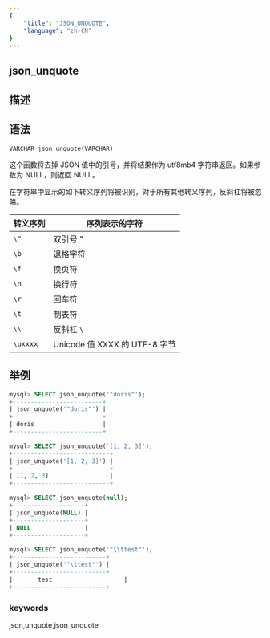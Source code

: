 ```yaml
---
{
    "title": "JSON_UNQUOTE",
    "language": "zh-CN"
}
---
```


## json_unquote
## 描述
## 语法

`VARCHAR json_unquote(VARCHAR)`

这个函数将去掉 JSON 值中的引号，并将结果作为 utf8mb4 字符串返回。如果参数为 NULL，则返回 NULL。

在字符串中显示的如下转义序列将被识别，对于所有其他转义序列，反斜杠将被忽略。

| 转义序列 | 序列表示的字符                |
|----------|-------------------------------|
| `\"`       | 双引号 "                      |
| `\b`       | 退格字符                      |
| `\f`       | 换页符                        |
| `\n`       | 换行符                        |
| `\r`       | 回车符                        |
| `\t`       | 制表符                        |
| `\\`       | 反斜杠 `\`                     |
| `\uxxxx`   | Unicode 值 XXXX 的 UTF-8 字节 |



## 举例

```sql
mysql> SELECT json_unquote('"doris"');
+-------------------------+
| json_unquote('"doris"') |
+-------------------------+
| doris                   |
+-------------------------+
```
```sql
mysql> SELECT json_unquote('[1, 2, 3]');
+---------------------------+
| json_unquote('[1, 2, 3]') |
+---------------------------+
| [1, 2, 3]                 |
+---------------------------+
```
```sql
mysql> SELECT json_unquote(null);
+--------------------+
| json_unquote(NULL) |
+--------------------+
| NULL               |
+--------------------+
```
```sql
mysql> SELECT json_unquote('"\\ttest"');
+--------------------------+
| json_unquote('"\ttest"') |
+--------------------------+
|       test                    |
+--------------------------+
```

### keywords
json,unquote,json_unquote
